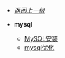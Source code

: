 - [*返回上一级*](/_sidebar.md)
- **mysql**

    - [MySQL安装](/mysql/MySQL安装/README.md)
    - [mysql优化](/mysql/mysql优化/_sidebar.md)

